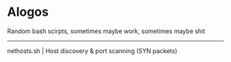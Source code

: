 # Alogos
Random bash scirpts, sometimes maybe work, sometimes maybe shit
- - -
nethosts.sh | Host discovery & port scanning (SYN packets)
